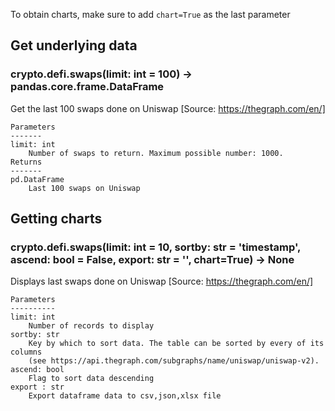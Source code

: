 To obtain charts, make sure to add `chart=True` as the last parameter

## Get underlying data 
### crypto.defi.swaps(limit: int = 100) -> pandas.core.frame.DataFrame

Get the last 100 swaps done on Uniswap [Source: https://thegraph.com/en/]

    Parameters
    -------
    limit: int
        Number of swaps to return. Maximum possible number: 1000.
    Returns
    -------
    pd.DataFrame
        Last 100 swaps on Uniswap

## Getting charts 
### crypto.defi.swaps(limit: int = 10, sortby: str = 'timestamp', ascend: bool = False, export: str = '', chart=True) -> None

Displays last swaps done on Uniswap
    [Source: https://thegraph.com/en/]

    Parameters
    ----------
    limit: int
        Number of records to display
    sortby: str
        Key by which to sort data. The table can be sorted by every of its columns
        (see https://api.thegraph.com/subgraphs/name/uniswap/uniswap-v2).
    ascend: bool
        Flag to sort data descending
    export : str
        Export dataframe data to csv,json,xlsx file
